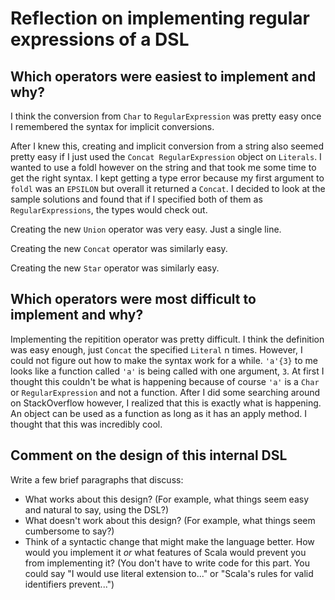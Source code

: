 # Reflection on implementing regular expressions of a DSL

## Which operators were easiest to implement and why?
I think the conversion from `Char` to `RegularExpression` was pretty easy once I
remembered the syntax for implicit conversions. 

After I knew this, creating and implicit conversion from a string also seemed
pretty easy if I just used the `Concat RegularExpression` object on `Literals`. 
I wanted to use a foldl however on the string and that took me some time
to get the right syntax. I kept getting a type error because my first argument
to `foldl` was an `EPSILON` but overall it returned a `Concat`. I decided to 
look at the sample solutions and found that if I specified both of them as 
`RegularExpressions`, the types would check out.

Creating the new `Union` operator was very easy. Just a single line.

Creating the new `Concat` operator was similarly easy.

Creating the new `Star` operator was similarly easy.

## Which operators were most difficult to implement and why?

Implementing the repitition operator was pretty difficult. I think the 
definition was easy enough, just `Concat` the specified `Literal` n times. 
However, I could not figure out how to make the syntax work for a while. 
`'a'{3}` to me looks like a function called `'a'` is being called with one 
argument, `3`. At first I thought this couldn't be what is happening because 
of course `'a'` is a `Char` or `RegularExpression` and not a function. After
I did some searching around on StackOverflow however, I realized that this is 
exactly what is happening. An object can be used as a function as long as it has 
an apply method. I thought that this was incredibly cool.

## Comment on the design of this internal DSL

Write a few brief paragraphs that discuss:
   + What works about this design? (For example, what things seem easy and
   natural to say, using the DSL?)
   + What doesn't work about this design? (For example, what things seem
   cumbersome to say?)
   + Think of a syntactic change that might make the language better. How would
   you implement it _or_ what features of Scala would prevent you from
   implementing it? (You don't have to write code for this part. You could say
   "I would use literal extension to..." or "Scala's rules for valid
   identifiers prevent...")